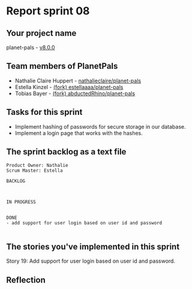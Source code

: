 # Report sprint 08

## Your project name

planet-pals - [v8.0.0](https://github.com/nathalieclaire/planet-pals/releases/tag/v8.0.0)

## Team members of PlanetPals

* Nathalie Claire Huppert - [nathalieclaire/planet-pals](https://github.com/nathalieclaire/planet-pals)
* Estella Kinzel - [(fork) estellaaaa/planet-pals](https://github.com/estellaaaa/planet-pals)
* Tobias Bayer - [(fork) abductedRhino/planet-pals](https://github.com/abductedRhino/planet-pals)

## Tasks for this sprint

* Implement hashing of passwords for secure storage in our database.
* Implement a login page that works with the hashes.

## The sprint backlog as a text file

```
Product Owner: Nathalie
Scrum Master: Estella

BACKLOG



IN PROGRESS


DONE
- add support for user login based on user id and password


```

## The stories you've implemented in this sprint

Story 19: Add support for user login based on user id and password.

## Reflection
